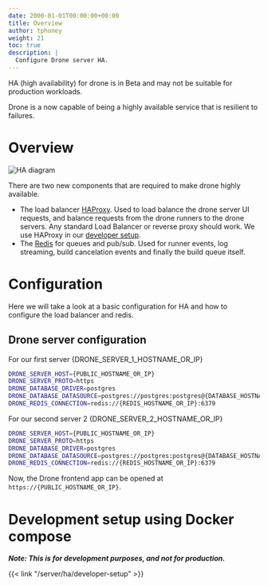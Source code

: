 ```yaml
---
date: 2000-01-01T00:00:00+00:00
title: Overview
author: tphoney
weight: 21
toc: true
description: |
  Configure Drone server HA.
---
```


<div class="alert">
HA (high availability) for drone is in Beta and may not be suitable for production workloads.
</div>

Drone is a now capable of being a highly available service that is resilient to failures.

# Overview

![HA diagram](/ha_server.png)

There are two new components that are required to make drone highly available.

- The load balancer [HAProxy](http://www.haproxy.org). Used to load balance the drone server UI requests, and balance requests from the drone runners to the drone servers. Any standard Load Balancer or reverse proxy should work. We use HAProxy in our [developer setup](/server/ha/developer-setup).
- The [Redis](https://redis.io/) for queues and pub/sub. Used for runner events, log streaming, build cancelation events and finally the build queue itself.

# Configuration

Here we will take a look at a basic configuration for HA and how to configure the load balancer and redis.

## Drone server configuration

For our first server {DRONE_SERVER_1_HOSTNAME_OR_IP}

```bash {linenos=table}
DRONE_SERVER_HOST={PUBLIC_HOSTNAME_OR_IP}
DRONE_SERVER_PROTO=https
DRONE_DATABASE_DRIVER=postgres
DRONE_DATABASE_DATASOURCE=postgres://postgres:postgres@{DATABASE_HOSTNAME_OR_IP}:5432/drone?sslmode=disable
DRONE_REDIS_CONNECTION=redis://{REDIS_HOSTNAME_OR_IP}:6379
```

For our second server 2 {DRONE_SERVER_2_HOSTNAME_OR_IP}

```bash {linenos=table}
DRONE_SERVER_HOST={PUBLIC_HOSTNAME_OR_IP}
DRONE_SERVER_PROTO=https
DRONE_DATABASE_DRIVER=postgres
DRONE_DATABASE_DATASOURCE=postgres://postgres:postgres@{DATABASE_HOSTNAME_OR_IP}:5432/drone?sslmode=disable
DRONE_REDIS_CONNECTION=redis://{REDIS_HOSTNAME_OR_IP}:6379
```

Now, the Drone frontend app can be opened at `https://{PUBLIC_HOSTNAME_OR_IP}`.

# Development setup using Docker compose

***Note: This is for development purposes, and not for production.***

{{< link "/server/ha/developer-setup" >}}
